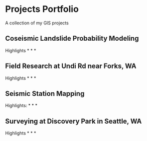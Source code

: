 # Projects Portfolio
A collection of my GIS projects
## Coseismic Landslide Probability Modeling
Highlights
*
*
*

## Field Research at Undi Rd near Forks, WA
Highlights
*
*
*

## Seismic Station Mapping
Highlights:
*
*
*

## Surveying at Discovery Park in Seattle, WA
Highlights
*
*
*